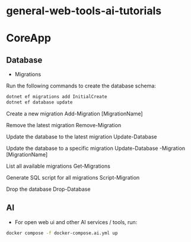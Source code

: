 # general-web-tools-ai-tutorials


# CoreApp

## Database

- Migrations

Run the following commands to create the database schema:

```bash
dotnet ef migrations add InitialCreate
dotnet ef database update
```


Create a new migration	Add-Migration [MigrationName]

Remove the latest migration	Remove-Migration

Update the database to the latest migration	Update-Database

Update the database to a specific migration	Update-Database -Migration [MigrationName]

List all available migrations	Get-Migrations

Generate SQL script for all migrations	Script-Migration

Drop the database	Drop-Database




## AI

- For open web ui and other AI services / tools, run:
```bash
docker compose -f docker-compose.ai.yml up
```



